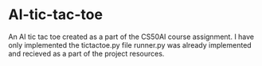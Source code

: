 # AI-tic-tac-toe
An AI tic tac toe created as a part of the CS50AI course assignment.
I have only implemented the tictactoe.py file
runner.py was already implemented and recieved as a part of the project resources.
